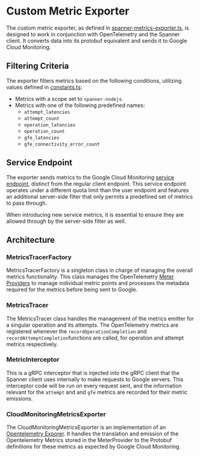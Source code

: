 # Custom Metric Exporter
The custom metric exporter, as defined in [spanner-metrics-exporter.ts](./spanner-metrics-exporter.ts), is designed to work in conjunction with OpenTelemetry and the Spanner client. It converts data into its protobuf equivalent and sends it to Google Cloud Monitoring.

## Filtering Criteria
The exporter filters metrics based on the following conditions, utilizing values defined in [constants.ts](./constants.ts):

* Metrics with a scope set to `spanner-nodejs`.
* Metrics with one of the following predefined names:
  * `attempt_latencies`
  * `attempt_count`
  * `operation_latencies`
  * `operation_count`
  * `gfe_latencies`
  * `gfe_connectivity_error_count`

## Service Endpoint
The exporter sends metrics to the Google Cloud Monitoring [service endpoint](https://cloud.google.com/python/docs/reference/monitoring/latest/google.cloud.monitoring_v3.services.metric_service.MetricServiceClient#google_cloud_monitoring_v3_services_metric_service_MetricServiceClient_create_service_time_series), distinct from the regular client endpoint. This service endpoint operates under a different quota limit than the user endpoint and features an additional server-side filter that only permits a predefined set of metrics to pass through.

When introducing new service metrics, it is essential to ensure they are allowed through by the server-side filter as well.

## Architecture

### MetricsTracerFactory

MetricsTracerFactory is a singleton class in charge of managing the overall metrics functionality. This class manages the OpenTelemetry [Meter Providers](https://opentelemetry.io/docs/specs/otel/metrics/api/#meterprovider) to manage individual metric points and processes the metadata required for the metrics before being sent to Google.

### MetricsTracer

The MetricsTracer class handles the management of the metrics emitter for a singular operation and its attempts. The OpenTelemetry metrics are registered whenever the `recordOperationCompletion` and `recordAttemptCompletion`functions are called, for operation and attempt metrics respectively.

### MetricInterceptor

This is a gRPC interceptor that is injected into the gRPC client that the Spanner client uses internally to make requests to Google servers. This interceptor code will be run on every request sent, and the information relevant for the `attempt` and  and `gfe` metrics are recorded for their metric emissions.

### CloudMonitoringMetricsExporter

The CloudMonitoringMetricsExporter is an implementation of an [Opentelemetry Exporer](https://opentelemetry.io/docs/languages/js/exporters/). It handles the translation and emission of the Opentelemetry Metrics stored in the MeterProvider to the Protobuf definitions for these metrics as expected by Google Cloud Monitoring.
